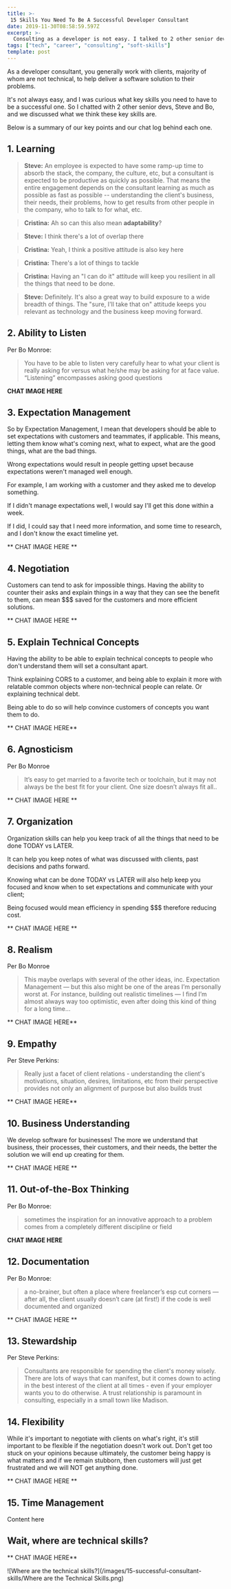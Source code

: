 ```yaml
---
title: >-
 15 Skills You Need To Be A Successful Developer Consultant
date: 2019-11-30T08:58:59.597Z
excerpt: >-
  Consulting as a developer is not easy. I talked to 2 other senior devs and we discussed what skills you need to be a successful developer consultant.
tags: ["tech", "career", "consulting", "soft-skills"]
template: post
---
```


As a developer consultant, you generally work with clients, majority of whom are not technical, to help deliver a software solution to their problems.

It's not always easy, and I was curious what key skills you need to have to be a successful one. So I chatted with 2 other senior devs, Steve and Bo, and we discussed what we think these key skills are.

Below is a summary of our key points and our chat log behind each one.

## 1. Learning

>**Steve:** An employee is expected to have some ramp-up time to absorb the stack, the company, the culture, etc, but a consultant is expected to be productive as quickly as possible. That means the entire engagement depends on the consultant learning as much as possible as fast as possible -- understanding the client's business, their needs, their problems, how to get results from other people in the company, who to talk to for what, etc.

>**Cristina:** Ah so can this also mean **adaptability**?

>**Steve:** I think there's a lot of overlap there

>**Cristina:** Yeah, I think a positive attitude is also key here

>**Cristina:** There's a lot of things to tackle

>**Cristina:** Having an "I can do it" attitude will keep you resilient in all the things that need to be done.

>**Steve:** Definitely. It's also a great way to build exposure to a wide breadth of things. The "sure, I'll take that on" attitude keeps you relevant as technology and the business keep moving forward.

## 2. Ability to Listen

Per Bo Monroe:

> You have to be able to listen very carefully hear to what your client is really asking for versus what he/she may be asking for at face value. “Listening” encompasses asking good questions

**CHAT IMAGE HERE**

## 3. Expectation Management

So by Expectation Management, I mean that developers should be able to set expectations with customers and teammates, if applicable.
This means, letting them know what's coming next, what to expect, what are the good things, what are the bad things.


Wrong expectations would result in people getting upset because expectations weren't managed well enough.

For example, I am working with a customer and they asked me to develop something.


If I didn't manage expectations well, I would say I'll get this done within a week.

If I did, I could say that I need more information, and some time to research, and I don't know the exact timeline yet.

** CHAT IMAGE HERE **

## 4. Negotiation

Customers can tend to ask for impossible things. Having the ability to counter their asks and explain things in a way that they can see the benefit to them, can mean $$$ saved for the customers and more efficient solutions.

** CHAT IMAGE HERE **

## 5. Explain Technical Concepts

Having the ability to be able to explain technical concepts to people who don't understand them will set a consultant apart.

Think explaining CORS to a customer, and being able to explain it more with relatable common objects where non-technical people can relate. Or explaining technical debt.

Being able to do so will help convince customers of concepts you want them to do.

** CHAT IMAGE HERE**

## 6. Agnosticism

Per Bo Monroe

> It’s easy to get married to a favorite tech or toolchain, but it may not always be the best fit for your client. One size doesn’t always fit all..

** CHAT IMAGE HERE **

## 7. Organization

Organization skills can help you keep track of all the things that need to be done  TODAY vs LATER.

It can help you keep notes of what was discussed with clients, past decisions and paths forward.


Knowing what can be done TODAY vs LATER will also help keep you focused and know when to set expectations and communicate with your client;


Being focused would mean efficiency in spending $$$ therefore reducing cost.

** CHAT IMAGE HERE **

## 8. Realism

Per Bo Monroe

>This maybe overlaps with several of the other ideas, inc. Expectation Management — but this also might be one of the areas I’m personally worst at. For instance, building out realistic timelines — I find I’m almost always way too optimistic, even after doing this kind of thing for a long time…

** CHAT IMAGE HERE**

## 9. Empathy

Per Steve Perkins:

> Really just a facet of client relations - understanding the client's motivations, situation, desires, limitations, etc from their perspective provides not only an alignment of purpose but also builds trust

** CHAT IMAGE HERE**

## 10. Business Understanding

We develop software for businesses!
The more we understand that business, their processes, their customers, and their needs, the better the solution we will end up creating for them.

** CHAT IMAGE HERE **

## 11. Out-of-the-Box Thinking

Per Bo Monroe:
> sometimes the inspiration for an innovative approach to a problem comes from a completely different discipline or field

**CHAT IMAGE HERE**

## 12. Documentation
Per Bo Monroe:
>a no-brainer, but often a place where freelancer’s esp cut corners — after all, the client usually doesn’t care (at first!) if the code is well documented and organized

** CHAT IMAGE HERE **

## 13. Stewardship

Per Steve Perkins:
>Consultants are responsible for spending the client's money wisely. There are lots of ways that can manifest, but it comes down to acting in the best interest of the client at all times - even if your employer wants you to do otherwise. A trust relationship is paramount in consulting, especially in a small town like Madison.

## 14. Flexibility

While it's important to negotiate with clients on what's right, it's still important to be flexible if the negotiation doesn't work out.
Don't get too stuck on your opinions because ultimately, the customer being happy is what matters and if we remain stubborn, then customers will just get frustrated and we will NOT get anything done.

** CHAT IMAGE HERE **

## 15. Time Management
Content here

## Wait, where are technical skills?
** CHAT IMAGE HERE**

![Where are the technical skills?](/images/15-successful-consultant-skills/Where are the Technical Skills.png)